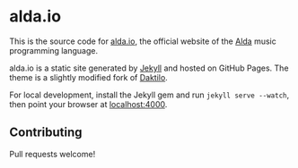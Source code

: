 # alda.io

This is the source code for [alda.io](https://alda.io), the official website of the [Alda](http://github.com/alda-lang/alda) music programming language.

alda.io is a static site generated by [Jekyll](http://jekyllrb.com) and hosted on GitHub Pages. The theme is a slightly modified fork of [Daktilo](http://daktilo.github.io/).

For local development, install the Jekyll gem and run `jekyll serve --watch`, then point your browser at [localhost:4000](http://localhost:4000).

## Contributing

Pull requests welcome!

